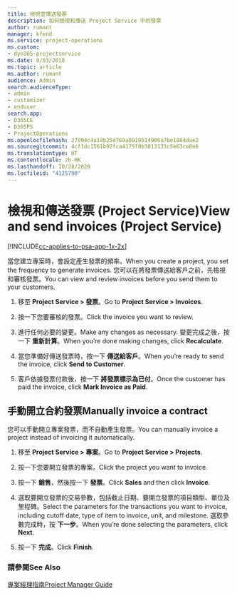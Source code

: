 ```yaml
---
title: 檢視並傳送發票
description: 如何檢視和傳送 Project Service 中的發票
author: rumant
manager: kfend
ms.service: project-operations
ms.custom:
- dyn365-projectservice
ms.date: 8/03/2018
ms.topic: article
ms.author: rumant
audience: Admin
search.audienceType:
- admin
- customizer
- enduser
search.app:
- D365CE
- D365PS
- ProjectOperations
ms.openlocfilehash: 27994c4a14b25d769a0919514906a7be1804dae2
ms.sourcegitcommit: 4cf1dc1561b92fca4175f0b3813133c5e63ce8e6
ms.translationtype: HT
ms.contentlocale: zh-HK
ms.lasthandoff: 10/28/2020
ms.locfileid: "4125790"
---
```

# <a name="view-and-send-invoices-project-service"></a><span data-ttu-id="881e0-103">檢視和傳送發票 (Project Service)</span><span class="sxs-lookup"><span data-stu-id="881e0-103">View and send invoices (Project Service)</span></span>

[!INCLUDE[cc-applies-to-psa-app-1x-2x](../includes/cc-applies-to-psa-app-1x-2x.md)]

<span data-ttu-id="881e0-104">當您建立專案時，會設定產生發票的頻率。</span><span class="sxs-lookup"><span data-stu-id="881e0-104">When you create a project, you set the frequency to generate invoices.</span></span> <span data-ttu-id="881e0-105">您可以在將發票傳送給客戶之前，先檢視和審核發票。</span><span class="sxs-lookup"><span data-stu-id="881e0-105">You can view and review invoices before you send them to your customers.</span></span>  
  
1.  <span data-ttu-id="881e0-106">移至 **Project Service > 發票**。</span><span class="sxs-lookup"><span data-stu-id="881e0-106">Go to **Project Service > Invoices**.</span></span>  
  
2.  <span data-ttu-id="881e0-107">按一下您要審核的發票。</span><span class="sxs-lookup"><span data-stu-id="881e0-107">Click the invoice you want to review.</span></span>  
  
3.  <span data-ttu-id="881e0-108">進行任何必要的變更。</span><span class="sxs-lookup"><span data-stu-id="881e0-108">Make any changes as necessary.</span></span> <span data-ttu-id="881e0-109">變更完成之後，按一下 **重新計算**。</span><span class="sxs-lookup"><span data-stu-id="881e0-109">When you’re done making changes, click **Recalculate**.</span></span>  
  
4.  <span data-ttu-id="881e0-110">當您準備好傳送發票時，按一下 **傳送給客戶**。</span><span class="sxs-lookup"><span data-stu-id="881e0-110">When you’re ready to send the invoice, click **Send to Customer**.</span></span>  
  
5.  <span data-ttu-id="881e0-111">客戶依據發票付款後，按一下 **將發票標示為已付**。</span><span class="sxs-lookup"><span data-stu-id="881e0-111">Once the customer has paid the invoice, click **Mark Invoice as Paid**.</span></span>  
  
## <a name="manually-invoice-a-contract"></a><span data-ttu-id="881e0-112">手動開立合約發票</span><span class="sxs-lookup"><span data-stu-id="881e0-112">Manually invoice a contract</span></span>  
 <span data-ttu-id="881e0-113">您可以手動開立專案發票，而不自動產生發票。</span><span class="sxs-lookup"><span data-stu-id="881e0-113">You can manually invoice a project instead of invoicing it automatically.</span></span>  
  
1.  <span data-ttu-id="881e0-114">移至 **Project Service > 專案**。</span><span class="sxs-lookup"><span data-stu-id="881e0-114">Go to **Project Service > Projects**.</span></span>  
  
2.  <span data-ttu-id="881e0-115">按一下您要開立發票的專案。</span><span class="sxs-lookup"><span data-stu-id="881e0-115">Click the project you want to invoice.</span></span>  
  
3.  <span data-ttu-id="881e0-116">按一下 **銷售**，然後按一下 **發票**。</span><span class="sxs-lookup"><span data-stu-id="881e0-116">Click **Sales** and then click **Invoice**.</span></span>  
  
4.  <span data-ttu-id="881e0-117">選取要開立發票的交易參數，包括截止日期、要開立發票的項目類型、單位及里程碑。</span><span class="sxs-lookup"><span data-stu-id="881e0-117">Select the parameters for the transactions you want to invoice, including cutoff date, type of item to invoice, unit, and milestone.</span></span> <span data-ttu-id="881e0-118">選取參數完成時，按 **下一步**。</span><span class="sxs-lookup"><span data-stu-id="881e0-118">When you’re done selecting the parameters, click **Next**.</span></span>  
  
5.  <span data-ttu-id="881e0-119">按一下 **完成**。</span><span class="sxs-lookup"><span data-stu-id="881e0-119">Click **Finish**.</span></span>  
  
### <a name="see-also"></a><span data-ttu-id="881e0-120">請參閱</span><span class="sxs-lookup"><span data-stu-id="881e0-120">See Also</span></span>  
 [<span data-ttu-id="881e0-121">專案經理指南</span><span class="sxs-lookup"><span data-stu-id="881e0-121">Project Manager Guide</span></span>](../psa/project-manager-guide.md)
